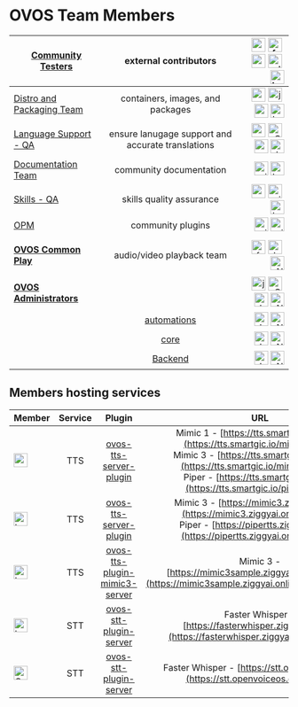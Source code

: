 # OVOS Team Members

| [Community Testers](https://github.com/orgs/OpenVoiceOS/teams/community-testers) | external contributors | <div><span><a href="https://github.com/goldyfruit"><img src="https://avatars.githubusercontent.com/u/614115?v=4" alt="goldyfruit" width="25" height="25"></a>&nbsp;<a href="/forslund"><img src="https://avatars.githubusercontent.com/u/804543?v=4" alt="forslund" width="25" height="25"></a>&nbsp;<a href="https://github.com/emphasize"><img src="https://avatars.githubusercontent.com/u/25036977?v=4" alt="emphasize" width="25" height="25"></a>&nbsp;<a href="https://github.com/mikejgray"><img src="https://avatars.githubusercontent.com/u/30268971?v=4" alt="mikejgray" width="25" height="25"></a>&nbsp;<a href="https://github.com/builderjer"><img src="https://avatars.githubusercontent.com/u/34875857?v=4" alt="builderjer" width="25" height="25"></a></span></div> |
|---|:---:|---:|
| [Distro and Packaging Team](https://github.com/orgs/OpenVoiceOS/teams/distro-packaging-team) | containers, images, and packages | <div><span><a href="https://github.com/goldyfruit"><img src="https://avatars.githubusercontent.com/u/614115?v=4" alt="goldyfruit" width="25" height="25"></a>&nbsp;<a href="https://github.com/j1nx"><img src="https://avatars.githubusercontent.com/u/641281?v=4" alt="j1nx" width="25" height="25"></a>&nbsp;<a href="https://github.com/emphasize"><img src="https://avatars.githubusercontent.com/u/25036977?v=4" alt="emphasize" width="25" height="25"></a>&nbsp;<a href="https://github.com/builderjer"><img src="https://avatars.githubusercontent.com/u/34875857?v=4" alt="builderjer" width="25" height="25"></a></span></div> |
| [Language Support - QA](https://github.com/orgs/OpenVoiceOS/teams/language-support-qa) | ensure lanugage support and accurate translations | <div><span><a href="https://github.com/goldyfruit"><img src="https://avatars.githubusercontent.com/u/614115?v=4" alt="goldyfruit" width="25" height="25"></a>&nbsp;<a href="https://github.com/ChanceNCounter"><img src="https://avatars.githubusercontent.com/u/2975131?v=4" alt="ChanceNCounter" width="25" height="25"></a>&nbsp;<a href="https://github.com/emphasize"><img src="https://avatars.githubusercontent.com/u/25036977?v=4" alt="emphasize" width="25" height="25"></a>&nbsp;<a href="https://github.com/JarbasAl"><img src="https://avatars.githubusercontent.com/u/33701864?v=4" alt="JarbasAl" width="25" height="25"></a></span></div> |
| [Documentation Team](https://github.com/orgs/OpenVoiceOS/teams/documentation) | community documentation | <div><span></span><a href="https://github.com/mikejgray"><img src="https://avatars.githubusercontent.com/u/30268971?v=4" alt="mikejgray" width="25" height="25"></a>&nbsp;<a href="https://github.com/builderjer"><img src="https://avatars.githubusercontent.com/u/34875857?v=4" alt="builderjer" width="25" height="25"></div> |
| [Skills - QA](https://github.com/orgs/OpenVoiceOS/teams/skills-qa) | skills quality assurance | <div><span><a href="https://github.com/emphasize"><img src="https://avatars.githubusercontent.com/u/25036977?v=4" alt="emphasize" width="25" height="25"></a>&nbsp;<a href="https://github.com/mikejgray"><img src="https://avatars.githubusercontent.com/u/30268971?v=4" alt="mikejgray" width="25" height="25"></a>&nbsp;<a href="https://github.com/builderjer"><img src="https://avatars.githubusercontent.com/u/34875857?v=4" alt="builderjer" width="25" height="25"></a></span></div> |
| [OPM](https://github.com/orgs/OpenVoiceOS/teams/opm) | community plugins | <div><span><a href="https://github.com/dscripka"><img src="https://avatars.githubusercontent.com/u/9630975?v=4" alt="mikejgray" width="25" height="25"></a>&nbsp;<a href="https://github.com/mikejgray"><img src="https://avatars.githubusercontent.com/u/30268971?v=4" alt="mikejgray" width="25" height="25"></a></span></div> |
| | |
| **[OVOS Common Play](https://github.com/orgs/OpenVoiceOS/teams/ocp)** | audio/video playback team | <div><span><a href="/forslund"><img src="https://avatars.githubusercontent.com/u/804543?v=4" alt="forslund" width="25" height="25"></a>&nbsp;<a href="https://github.com/JarbasAl"><img src="https://avatars.githubusercontent.com/u/33701864?v=4" alt="JarbasAl" width="25" height="25"></a>&nbsp;<a href="https://github.com/NeonDaniel"><img src="https://avatars.githubusercontent.com/u/34697904?v=4" alt="NeonDaniel" width="25" height="25"></a></span></div> |
| | |
| **[OVOS Administrators](https://github.com/orgs/OpenVoiceOS/teams/ovos-admins)** |  | <div><span><a href="https://github.com/j1nx"><img src="https://avatars.githubusercontent.com/u/641281?v=4" alt="j1nx" width="25" height="25"></a>&nbsp;<a href="https://github.com/ChanceNCounter"><img src="https://avatars.githubusercontent.com/u/2975131?v=4" alt="ChanceNCounter" width="25" height="25"></a>&nbsp;<a href="https://github.com/JarbasAl"><img src="https://avatars.githubusercontent.com/u/33701864?v=4" alt="JarbasAl" width="25" height="25"></a>&nbsp;<a href="https://github.com/NeonDaniel"><img src="https://avatars.githubusercontent.com/u/34697904?v=4" alt="NeonDaniel" width="25" height="25"></a></span></div> |**
| | [automations](https://github.com/orgs/OpenVoiceOS/teams/automations) | <div><span><a href="https://github.com/JarbasAl"><img src="https://avatars.githubusercontent.com/u/33701864?v=4" alt="JarbasAl" width="25" height="25"></a>&nbsp;<a href="https://github.com/NeonDaniel"><img src="https://avatars.githubusercontent.com/u/34697904?v=4" alt="NeonDaniel" width="25" height="25"></a></span></div> |
| | [core](https://github.com/orgs/OpenVoiceOS/teams/core) | <div><span><a href="https://github.com/JarbasAl"><img src="https://avatars.githubusercontent.com/u/33701864?v=4" alt="JarbasAl" width="25" height="25"></a>&nbsp;<a href="https://github.com/NeonDaniel"><img src="https://avatars.githubusercontent.com/u/34697904?v=4" alt="NeonDaniel" width="25" height="25"></a></span></div> |
| | [Backend](https://github.com/orgs/OpenVoiceOS/teams/backend) | <div><span><a href="https://github.com/JarbasAl"><img src="https://avatars.githubusercontent.com/u/33701864?v=4" alt="JarbasAl" width="25" height="25"></a>&nbsp;<a href="https://github.com/NeonDaniel"><img src="https://avatars.githubusercontent.com/u/34697904?v=4" alt="NeonDaniel" width="25" height="25"></a></span></div> |

## Members hosting services
| Member | Service | Plugin | URL |
|---|:---:|:---:|:---:|
| <div><a href="https://github.com/goldyfruit"><img src="https://avatars.githubusercontent.com/u/614115?v=4" alt="goldyfruit" width="25" height="25"></a></div> | TTS | [ovos-tts-server-plugin](https://github.com/OpenVoiceOS/ovos-tts-server-plugin) | <div>Mimic 1 - [https://tts.smartgic.io/mimic](https://tts.smartgic.io/mimic/status)</div><div>Mimic 3 - [https://tts.smartgic.io/mimic3](https://tts.smartgic.io/mimic3/status)</div><div>Piper - [https://tts.smartgic.io/piper](https://tts.smartgic.io/piper/status)</div> |
| <div><a href="https://github.com/builderjer"><img src="https://avatars.githubusercontent.com/u/34875857?v=4" alt="builderjer" width="25" height="25"></a></div> | TTS | [ovos-tts-server-plugin](https://github.com/OpenVoiceOS/ovos-tts-server-plugin) | <div>Mimic 3 - [https://mimic3.ziggyai.online](https://mimic3.ziggyai.online/status)</div><div>Piper - [https://pipertts.ziggyai.online](https://pipertts.ziggyai.online/status)</div> |
| <div><a href="https://github.com/builderjer"><img src="https://avatars.githubusercontent.com/u/34875857?v=4" alt="builderjer" width="25" height="25"></a></div> | TTS | [ovos-tts-plugin-mimic3-server](https://github.com/OpenVoiceOS/ovos-tts-plugin-mimic3-server) | Mimic 3 - [https://mimic3sample.ziggyai.online/api/tts](https://mimic3sample.ziggyai.online/api/healthcheck) |
| <div><a href="https://github.com/builderjer"><img src="https://avatars.githubusercontent.com/u/34875857?v=4" alt="builderjer" width="25" height="25"></a></div> | STT | [ovos-stt-plugin-server](https://github.com/OpenVoiceOS/ovos-stt-plugin-server) | Faster Whisper - [https://fasterwhisper.ziggyai.online](https://fasterwhisper.ziggyai.online/status) |
| <div><a href="https://github.com/OpenVoiceOS"><img src="https://avatars.githubusercontent.com/u/72275918?&v=4" alt="OVOS" width="25" height="25"></a></div> | STT | [ovos-stt-plugin-server](https://github.com/OpenVoiceOS/ovos-stt-plugin-server) | Faster Whisper - [https://stt.openvoiceos.org](https://stt.openvoiceos.org/status) |
